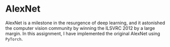 # AlexNet
AlexNet is a milestone in the resurgence of deep learning, and it
astonished the computer vision community by winning the ILSVRC 2012 by a
large margin. In this assignment, I have implemented the original AlexNet
using `PyTorch`.